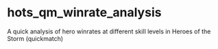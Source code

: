 # hots_qm_winrate_analysis
A quick analysis of hero winrates at different skill levels in Heroes of the Storm (quickmatch)
